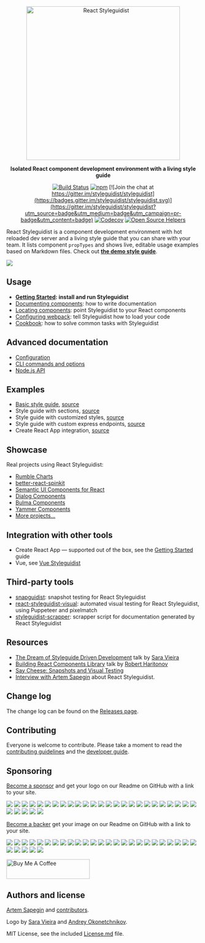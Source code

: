 <div align="center" markdown="1">

<img src="https://d3vv6lp55qjaqc.cloudfront.net/items/061f0A2n1B0H3p0T1p1f/react-styleguidist-logo.png" alt="React Styleguidist" width="400">

**Isolated React component development environment with a living style guide**

[![Build Status](https://travis-ci.org/styleguidist/react-styleguidist.svg)](https://travis-ci.org/styleguidist/react-styleguidist) [![npm](https://img.shields.io/npm/v/react-styleguidist.svg)](https://www.npmjs.com/package/react-styleguidist) [![Join the chat at https://gitter.im/styleguidist/styleguidist](https://badges.gitter.im/styleguidist/styleguidist.svg)](https://gitter.im/styleguidist/styleguidist?utm_source=badge&utm_medium=badge&utm_campaign=pr-badge&utm_content=badge) [![Codecov](https://codecov.io/gh/styleguidist/react-styleguidist/branch/master/graph/badge.svg)](https://codecov.io/gh/styleguidist/react-styleguidist) [![Open Source Helpers](https://www.codetriage.com/styleguidist/react-styleguidist/badges/users.svg)](https://www.codetriage.com/styleguidist/react-styleguidist)

</div>

React Styleguidist is a component development environment with hot reloaded dev server and a living style guide that you can share with your team. It lists component `propTypes` and shows live, editable usage examples based on Markdown files. Check out [**the demo style guide**](https://react-styleguidist.js.org/examples/basic/).

![](https://d3vv6lp55qjaqc.cloudfront.net/items/271B372x102S0c052i3F/react-styleguidist7.gif)

## Usage

- **[Getting Started](https://react-styleguidist.js.org/docs/getting-started.html): install and run Styleguidist**
- [Documenting components](https://react-styleguidist.js.org/docs/documenting.html): how to write documentation
- [Locating components](https://react-styleguidist.js.org/docs/components.html): point Styleguidist to your React components
- [Configuring webpack](https://react-styleguidist.js.org/docs/webpack.html): tell Styleguidist how to load your code
- [Cookbook](https://react-styleguidist.js.org/docs/cookbook.html): how to solve common tasks with Styleguidist

## Advanced documentation

- [Configuration](https://react-styleguidist.js.org/docs/configuration.html)
- [CLI commands and options](https://react-styleguidist.js.org/docs/cli.html)
- [Node.js API](https://react-styleguidist.js.org/docs/api.html)

## Examples

- [Basic style guide](https://react-styleguidist.js.org/examples/basic/), [source](./examples/basic)
- Style guide with sections, [source](./examples/sections)
- Style guide with customized styles, [source](./examples/customised)
- Style guide with custom express endpoints, [source](./examples/express)
- Create React App integration, [source](./examples/cra)

## Showcase

Real projects using React Styleguidist:

- [Rumble Charts](https://rumble-charts.github.io/rumble-charts/)
- [better-react-spinkit](http://better-react-spinkit.benjamintatum.com/)
- [Semantic UI Components for React](https://hallister.github.io/semantic-react/)
- [Dialog Components](https://dialogs.github.io/dialog-web-components/)
- [Bulma Components](https://bokuweb.github.io/re-bulma/)
- [Yammer Components](https://microsoft.github.io/YamUI/)
- [More projects…](https://github.com/styleguidist/react-styleguidist/issues/127)

## Integration with other tools

- Create React App — supported out of the box, see the [Getting Started](https://react-styleguidist.js.org/docs/getting-started.html) guide
- Vue, see [Vue Styleguidist](https://github.com/vue-styleguidist/vue-styleguidist)

## Third-party tools

- [snapguidist](https://github.com/styleguidist/snapguidist): snapshot testing for React Styleguidist
- [react-styleguidist-visual](https://github.com/unindented/react-styleguidist-visual): automated visual testing for React Styleguidist, using Puppeteer and pixelmatch
- [styleguidist-scrapper](https://github.com/livechat/styleguidist-scrapper): scrapper script for documentation generated by React Styleguidist

## Resources

- [The Dream of Styleguide Driven Development](https://www.youtube.com/watch?v=JjXnmhNW8Cs) talk by [Sara Vieira](https://github.com/saravieira)
- [Building React Components Library](https://skillsmatter.com/skillscasts/8140-building-react-components-library) talk by [Robert Haritonov](https://github.com/operatino)
- [Say Cheese: Snapshots and Visual Testing](https://developers.livechatinc.com/blog/snapshots-visual-testing/)
- [Interview with Artem Sapegin](https://survivejs.com/blog/styleguidist-interview/) about React Styleguidist.

## Change log

The change log can be found on the [Releases page](https://github.com/styleguidist/react-styleguidist/releases).

## Contributing

Everyone is welcome to contribute. Please take a moment to read the [contributing guidelines](.github/Contributing.md) and the [developer guide](https://react-styleguidist.js.org/docs/development.html).

## Sponsoring

[Become a sponsor](https://opencollective.com/styleguidist#sponsor) and get your logo on our Readme on GitHub with a link to your site.

<!-- prettier-ignore -->
<a href="https://opencollective.com/styleguidist/sponsor/0/website" target="_blank"><img src="https://opencollective.com/styleguidist/sponsor/0/avatar.svg"></a>
<a href="https://opencollective.com/styleguidist/sponsor/1/website" target="_blank"><img src="https://opencollective.com/styleguidist/sponsor/1/avatar.svg"></a>
<a href="https://opencollective.com/styleguidist/sponsor/2/website" target="_blank"><img src="https://opencollective.com/styleguidist/sponsor/2/avatar.svg"></a>
<a href="https://opencollective.com/styleguidist/sponsor/3/website" target="_blank"><img src="https://opencollective.com/styleguidist/sponsor/3/avatar.svg"></a>
<a href="https://opencollective.com/styleguidist/sponsor/4/website" target="_blank"><img src="https://opencollective.com/styleguidist/sponsor/4/avatar.svg"></a>
<a href="https://opencollective.com/styleguidist/sponsor/5/website" target="_blank"><img src="https://opencollective.com/styleguidist/sponsor/5/avatar.svg"></a>
<a href="https://opencollective.com/styleguidist/sponsor/6/website" target="_blank"><img src="https://opencollective.com/styleguidist/sponsor/6/avatar.svg"></a>
<a href="https://opencollective.com/styleguidist/sponsor/7/website" target="_blank"><img src="https://opencollective.com/styleguidist/sponsor/7/avatar.svg"></a>
<a href="https://opencollective.com/styleguidist/sponsor/8/website" target="_blank"><img src="https://opencollective.com/styleguidist/sponsor/8/avatar.svg"></a>
<a href="https://opencollective.com/styleguidist/sponsor/9/website" target="_blank"><img src="https://opencollective.com/styleguidist/sponsor/9/avatar.svg"></a>
<a href="https://opencollective.com/styleguidist/sponsor/10/website" target="_blank"><img src="https://opencollective.com/styleguidist/sponsor/10/avatar.svg"></a>
<a href="https://opencollective.com/styleguidist/sponsor/11/website" target="_blank"><img src="https://opencollective.com/styleguidist/sponsor/11/avatar.svg"></a>
<a href="https://opencollective.com/styleguidist/sponsor/12/website" target="_blank"><img src="https://opencollective.com/styleguidist/sponsor/12/avatar.svg"></a>
<a href="https://opencollective.com/styleguidist/sponsor/13/website" target="_blank"><img src="https://opencollective.com/styleguidist/sponsor/13/avatar.svg"></a>
<a href="https://opencollective.com/styleguidist/sponsor/14/website" target="_blank"><img src="https://opencollective.com/styleguidist/sponsor/14/avatar.svg"></a>
<a href="https://opencollective.com/styleguidist/sponsor/15/website" target="_blank"><img src="https://opencollective.com/styleguidist/sponsor/15/avatar.svg"></a>
<a href="https://opencollective.com/styleguidist/sponsor/16/website" target="_blank"><img src="https://opencollective.com/styleguidist/sponsor/16/avatar.svg"></a>
<a href="https://opencollective.com/styleguidist/sponsor/17/website" target="_blank"><img src="https://opencollective.com/styleguidist/sponsor/17/avatar.svg"></a>
<a href="https://opencollective.com/styleguidist/sponsor/18/website" target="_blank"><img src="https://opencollective.com/styleguidist/sponsor/18/avatar.svg"></a>
<a href="https://opencollective.com/styleguidist/sponsor/19/website" target="_blank"><img src="https://opencollective.com/styleguidist/sponsor/19/avatar.svg"></a>
<a href="https://opencollective.com/styleguidist/sponsor/20/website" target="_blank"><img src="https://opencollective.com/styleguidist/sponsor/20/avatar.svg"></a>
<a href="https://opencollective.com/styleguidist/sponsor/21/website" target="_blank"><img src="https://opencollective.com/styleguidist/sponsor/21/avatar.svg"></a>
<a href="https://opencollective.com/styleguidist/sponsor/22/website" target="_blank"><img src="https://opencollective.com/styleguidist/sponsor/22/avatar.svg"></a>
<a href="https://opencollective.com/styleguidist/sponsor/23/website" target="_blank"><img src="https://opencollective.com/styleguidist/sponsor/23/avatar.svg"></a>
<a href="https://opencollective.com/styleguidist/sponsor/24/website" target="_blank"><img src="https://opencollective.com/styleguidist/sponsor/24/avatar.svg"></a>
<a href="https://opencollective.com/styleguidist/sponsor/25/website" target="_blank"><img src="https://opencollective.com/styleguidist/sponsor/25/avatar.svg"></a>
<a href="https://opencollective.com/styleguidist/sponsor/26/website" target="_blank"><img src="https://opencollective.com/styleguidist/sponsor/26/avatar.svg"></a>
<a href="https://opencollective.com/styleguidist/sponsor/27/website" target="_blank"><img src="https://opencollective.com/styleguidist/sponsor/27/avatar.svg"></a>
<a href="https://opencollective.com/styleguidist/sponsor/28/website" target="_blank"><img src="https://opencollective.com/styleguidist/sponsor/28/avatar.svg"></a>
<a href="https://opencollective.com/styleguidist/sponsor/29/website" target="_blank"><img src="https://opencollective.com/styleguidist/sponsor/29/avatar.svg"></a>

[Become a backer](https://opencollective.com/styleguidist#backer) get your image on our Readme on GitHub with a link to your site.

<!-- prettier-ignore -->
<a href="https://opencollective.com/styleguidist/backer/0/website" target="_blank"><img src="https://opencollective.com/styleguidist/backer/0/avatar.svg"></a>
<a href="https://opencollective.com/styleguidist/backer/1/website" target="_blank"><img src="https://opencollective.com/styleguidist/backer/1/avatar.svg"></a>
<a href="https://opencollective.com/styleguidist/backer/2/website" target="_blank"><img src="https://opencollective.com/styleguidist/backer/2/avatar.svg"></a>
<a href="https://opencollective.com/styleguidist/backer/3/website" target="_blank"><img src="https://opencollective.com/styleguidist/backer/3/avatar.svg"></a>
<a href="https://opencollective.com/styleguidist/backer/4/website" target="_blank"><img src="https://opencollective.com/styleguidist/backer/4/avatar.svg"></a>
<a href="https://opencollective.com/styleguidist/backer/5/website" target="_blank"><img src="https://opencollective.com/styleguidist/backer/5/avatar.svg"></a>
<a href="https://opencollective.com/styleguidist/backer/6/website" target="_blank"><img src="https://opencollective.com/styleguidist/backer/6/avatar.svg"></a>
<a href="https://opencollective.com/styleguidist/backer/7/website" target="_blank"><img src="https://opencollective.com/styleguidist/backer/7/avatar.svg"></a>
<a href="https://opencollective.com/styleguidist/backer/8/website" target="_blank"><img src="https://opencollective.com/styleguidist/backer/8/avatar.svg"></a>
<a href="https://opencollective.com/styleguidist/backer/9/website" target="_blank"><img src="https://opencollective.com/styleguidist/backer/9/avatar.svg"></a>
<a href="https://opencollective.com/styleguidist/backer/10/website" target="_blank"><img src="https://opencollective.com/styleguidist/backer/10/avatar.svg"></a>
<a href="https://opencollective.com/styleguidist/backer/11/website" target="_blank"><img src="https://opencollective.com/styleguidist/backer/11/avatar.svg"></a>
<a href="https://opencollective.com/styleguidist/backer/12/website" target="_blank"><img src="https://opencollective.com/styleguidist/backer/12/avatar.svg"></a>
<a href="https://opencollective.com/styleguidist/backer/13/website" target="_blank"><img src="https://opencollective.com/styleguidist/backer/13/avatar.svg"></a>
<a href="https://opencollective.com/styleguidist/backer/14/website" target="_blank"><img src="https://opencollective.com/styleguidist/backer/14/avatar.svg"></a>
<a href="https://opencollective.com/styleguidist/backer/15/website" target="_blank"><img src="https://opencollective.com/styleguidist/backer/15/avatar.svg"></a>
<a href="https://opencollective.com/styleguidist/backer/16/website" target="_blank"><img src="https://opencollective.com/styleguidist/backer/16/avatar.svg"></a>
<a href="https://opencollective.com/styleguidist/backer/17/website" target="_blank"><img src="https://opencollective.com/styleguidist/backer/17/avatar.svg"></a>
<a href="https://opencollective.com/styleguidist/backer/18/website" target="_blank"><img src="https://opencollective.com/styleguidist/backer/18/avatar.svg"></a>
<a href="https://opencollective.com/styleguidist/backer/19/website" target="_blank"><img src="https://opencollective.com/styleguidist/backer/19/avatar.svg"></a>
<a href="https://opencollective.com/styleguidist/backer/20/website" target="_blank"><img src="https://opencollective.com/styleguidist/backer/20/avatar.svg"></a>
<a href="https://opencollective.com/styleguidist/backer/21/website" target="_blank"><img src="https://opencollective.com/styleguidist/backer/21/avatar.svg"></a>
<a href="https://opencollective.com/styleguidist/backer/22/website" target="_blank"><img src="https://opencollective.com/styleguidist/backer/22/avatar.svg"></a>
<a href="https://opencollective.com/styleguidist/backer/23/website" target="_blank"><img src="https://opencollective.com/styleguidist/backer/23/avatar.svg"></a>
<a href="https://opencollective.com/styleguidist/backer/24/website" target="_blank"><img src="https://opencollective.com/styleguidist/backer/24/avatar.svg"></a>
<a href="https://opencollective.com/styleguidist/backer/25/website" target="_blank"><img src="https://opencollective.com/styleguidist/backer/25/avatar.svg"></a>
<a href="https://opencollective.com/styleguidist/backer/26/website" target="_blank"><img src="https://opencollective.com/styleguidist/backer/26/avatar.svg"></a>
<a href="https://opencollective.com/styleguidist/backer/27/website" target="_blank"><img src="https://opencollective.com/styleguidist/backer/27/avatar.svg"></a>
<a href="https://opencollective.com/styleguidist/backer/28/website" target="_blank"><img src="https://opencollective.com/styleguidist/backer/28/avatar.svg"></a>
<a href="https://opencollective.com/styleguidist/backer/29/website" target="_blank"><img src="https://opencollective.com/styleguidist/backer/29/avatar.svg"></a>

<a href="https://www.buymeacoffee.com/sapegin" target="_blank"><img src="https://cdn.buymeacoffee.com/buttons/lato-orange.png" alt="Buy Me A Coffee" style="height: 51px !important;width: 217px !important;" ></a>

## Authors and license

[Artem Sapegin](http://sapegin.me) and [contributors](https://github.com/styleguidist/react-styleguidist/graphs/contributors).

Logo by [Sara Vieira](https://github.com/SaraVieira) and [Andrey Okonetchnikov](https://github.com/okonet).

MIT License, see the included [License.md](License.md) file.
